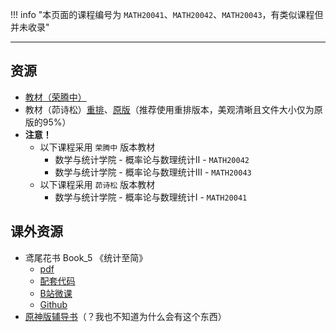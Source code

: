 !!! info "本页面的课程编号为 `MATH20041`、`MATH20042`、`MATH20043`，有类似课程但并未收录"

---

## 资源  
- [教材（荣腾中）](https://lz.qaiu.top/parser?url=https://cqu-openlib.lanzout.com/irASw1wms8da)  
- 教材（茆诗松）[重排](https://lz.qaiu.top/parser?url=https://cqu-openlib.lanzout.com/isMsu1wms69e)、[原版](https://lz.qaiu.top/parser?url=https://cqu-openlib.lanzout.com/izYhO1wms62h)（推荐使用重排版本，美观清晰且文件大小仅为原版的95%）  
- **注意！**  
    - 以下课程采用 `荣腾中` 版本教材  
        - 数学与统计学院 - 概率论与数理统计Ⅱ - `MATH20042`  
        - 数学与统计学院 - 概率论与数理统计Ⅲ - `MATH20043`  
    - 以下课程采用 `茆诗松` 版本教材  
        - 数学与统计学院 - 概率论与数理统计Ⅰ - `MATH20041`  

## 课外资源
- 鸢尾花书 Book_5 《统计至简》  
    - [pdf](https://lz.qaiu.top/parser?url=https://cqu-openlib.lanzout.com/ikOLT1wmsaqf)  
    - [配套代码](https://lz.qaiu.top/parser?url=https://cqu-openlib.lanzout.com/i4dXE1wms8kh)  
    - [B站微课](https://space.bilibili.com/513194466)  
    - [Github](https://github.com/Visualize-ML/Book5_Essentials-of-Probability-and-Statistics)  
- [原神版辅导书](https://lz.qaiu.top/parser?url=https://cqu-openlib.lanzout.com/i8CWD1wmrs9a)（？我也不知道为什么会有这个东西）  